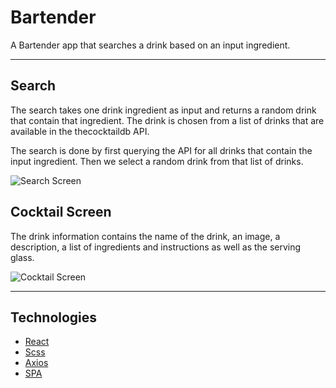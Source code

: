 <h1>Bartender</h1>

A Bartender app that searches a drink based on an input ingredient.

---

<h2>Search</h2>

The search takes one drink ingredient as input and returns a random drink that contain that ingredient. The drink is chosen from a list of drinks that are available in the thecocktaildb API.

The search is done by first querying the API for all drinks that contain the input ingredient. Then we select a random drink from that list of drinks.

![Search Screen](https://i.imgur.com/7vmQhgVh.png)

<h2>Cocktail Screen</h2>

The drink information contains the name of the drink, an image, a description, a list of ingredients and instructions as well as the serving glass.

![Cocktail Screen](https://i.imgur.com/RP3Z2GJh.png)

---

<h2>Technologies</h2>

- [React](https://facebook.github.io/react/)
- [Scss](http://sass-lang.com/)
- [Axios](https://www.npmjs.com/package/axios)
- [SPA](https://en.wikipedia.org/wiki/Single-page_application)

